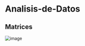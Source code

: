 # Analisis-de-Datos
## Matrices 
![image](https://user-images.githubusercontent.com/58180852/122324144-e933f700-ceed-11eb-96fc-53a62267df36.png)

